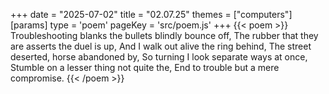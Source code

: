 +++
date = "2025-07-02"
title = "02.07.25"
themes = ["computers"]
[params]
  type = 'poem'
  pageKey = 'src/poem.js'
+++
{{< poem >}}
Troubleshooting blanks the bullets blindly bounce off,
The rubber that they are asserts the duel is up,
And I walk out alive the ring behind, 
The street deserted, horse abandoned by,
So turning I look separate ways at once,
Stumble on a lesser thing not quite the,
End to trouble but a mere compromise.
{{< /poem >}}